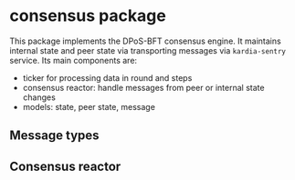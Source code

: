 # consensus package
This package implements the DPoS-BFT consensus engine. It maintains internal state and peer state via transporting messages via `kardia-sentry` service.
Its main components are:
- ticker for processing data in round and steps
- consensus reactor: handle messages from peer or internal state changes
- models: state, peer state, message

## Message types

## Consensus reactor
```
```